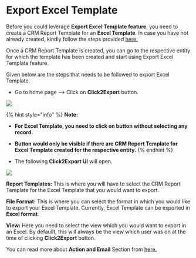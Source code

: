 # Export Excel Template

Before you could leverage **Export Excel Template feature**, you need to create a CRM Report Template for an **Excel Template**. In case you have not already created, kindly follow the steps provided [here. ](https://docs.inogic.com/click2export/configuration/templates/excel-template)

Once a CRM Report Template is created, you can go to the respective entity for which the template has been created and start using Export Excel Template feature.

Given below are the steps that needs to be followed to export Excel Template.

* Go to home page --> Click on **Click2Export** button.

![](<../../.gitbook/assets/Excel Use\_1.png>)

{% hint style="info" %}
**Note:**&#x20;

* **For Excel Template, you need to click on button without selecting any record.**&#x20;
* **Button would only be visible if there are CRM Report Template for Excel Template created for the respective entity.**
{% endhint %}

* The following **Click2Export UI** will open.

![](<../../.gitbook/assets/Excel Use\_2.png>)

**Report Templates:** This is where you will have to select the CRM Report Template for the Excel Template that you would want to export.

**File Format:** This is where you can select the format in which you would like to export your Excel Template. Currently, Excel Template can be exported in **Excel format**.

**View:** Here you need to select the view which you would want to export in an Excel. By defaullt, this will always be the view which user was on at the time of clicking **Click2Export** button.

You can read more about **Action and Email** Section from [here.](https://docs.inogic.com/click2export/features/action-and-email-section)

